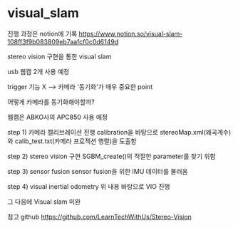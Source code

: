 # visual_slam 

진행 과정은 notion에 기록 
https://www.notion.so/visual-slam-108ff3f9b083809eb7aafcf0c0d6149d

stereo vision 구현을 통한 visual slam 

usb 웹캠 2개 사용 예정 


trigger 기능 X --> 카메라 '동기화'가 매우 중요한 point

어떻게 카메라를 동기화해야할까? 

웹캠은 ABKO사의 APC850 사용 예정 

step 1) 카메라 캘리브레이션 진행 
calibration을 바탕으로 stereoMap.xml(왜곡계수)와 calib_test.txt(카메라 프로젝션 행렬)을 도출함

step 2) stereo vision 구현
SGBM_create()의 적절한 parameter를 찾기 위함

step 3) sensor fusion
sensor fusion을 위한 IMU 데이터를 불러옴 

step 4) visual inertial odometry
위 내용 바탕으로 VIO 진행 

그 다음에 Visual slam 미완

참고 github
https://github.com/LearnTechWithUs/Stereo-Vision
